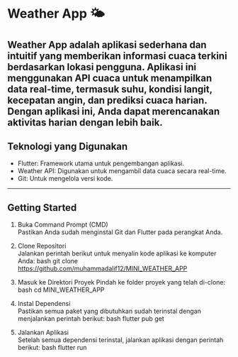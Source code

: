 # Weather App 🌤  

Weather App adalah aplikasi sederhana dan intuitif yang memberikan informasi cuaca terkini berdasarkan lokasi pengguna. Aplikasi ini menggunakan API cuaca untuk menampilkan data real-time, termasuk suhu, kondisi langit, kecepatan angin, dan prediksi cuaca harian. Dengan aplikasi ini, Anda dapat merencanakan aktivitas harian dengan lebih baik.  
---
## Teknologi yang Digunakan  
- Flutter: Framework utama untuk pengembangan aplikasi.  
- Weather API: Digunakan untuk mengambil data cuaca secara real-time.  
- Git: Untuk mengelola versi kode.  

---
## Getting Started
1. Buka Command Prompt (CMD)  
   Pastikan Anda sudah menginstal Git dan Flutter pada perangkat Anda.  
2.  Clone Repositori  
   Jalankan perintah berikut untuk menyalin kode aplikasi ke komputer Anda:
    bash
    git clone https://github.com/muhammadalif12/MINI_WEATHER_APP
    
4. Masuk ke Direktori Proyek 
   Pindah ke folder proyek yang telah di-clone:
   bash
   cd MINI_WEATHER_APP
   
6. Instal Dependensi  
   Pastikan semua paket yang dibutuhkan sudah terinstal dengan menjalankan perintah berikut:
   bash
   flutter pub get
   
8. Jalankan Aplikasi  
   Setelah semua dependensi terinstal, jalankan aplikasi dengan perintah berikut:
   bash
   flutter run
   
